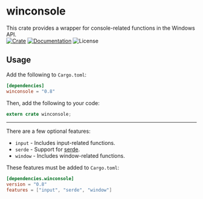 # winconsole
This crate provides a wrapper for console-related functions in the Windows API.  
[![Crate](https://img.shields.io/crates/v/winconsole.svg)](https://crates.io/crates/winconsole) [![Documentation](https://docs.rs/winconsole/badge.svg)](https://omarkmu.github.io/docs/winconsole/) ![License](https://img.shields.io/crates/l/winconsole.svg)

## Usage
Add the following to `Cargo.toml`:
```toml
[dependencies]
winconsole = "0.8"
```
Then, add the following to your code:
```rust
extern crate winconsole;
```

---

There are a few optional features:
* `input` - Includes input-related functions.
* `serde` - Support for [serde](https://serde.rs/).
* `window` - Includes window-related functions.

These features must be added to `Cargo.toml`:
```toml
[dependencies.winconsole]
version = "0.8"
features = ["input", "serde", "window"]
```